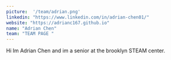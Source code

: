 ```yaml
---
picture:  '/team/adrian.png'
linkedin: "https://www.linkedin.com/in/adrian-chen01/"
website: "https://adrianc167.github.io"
name: "Adrian Chen"
team: "TEAM PAGE "
---
```


Hi Im Adrian Chen and im a senior at the brooklyn STEAM center.


